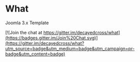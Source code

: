 <h1>What</h1>
<p>Joomla 3.x Template</p>

[![Join the chat at https://gitter.im/decayedcross/what](https://badges.gitter.im/Join%20Chat.svg)](https://gitter.im/decayedcross/what?utm_source=badge&utm_medium=badge&utm_campaign=pr-badge&utm_content=badge)